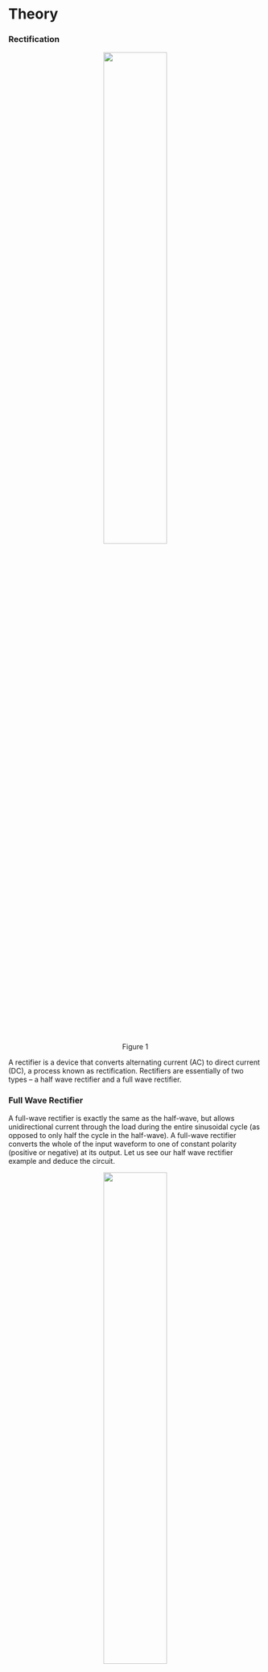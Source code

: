 # Theory


### Rectification


<div align="center">
<img src="images/rectifier.png" width="50%">
<p>Figure 1  </p>
</div>
A rectifier is a device that converts alternating current (AC) to direct current (DC), a process known as rectification. Rectifiers are essentially of two types – a half wave rectifier and a full wave rectifier.

### Full Wave Rectifier

A full-wave rectifier is exactly the same as the half-wave, but allows unidirectional current through the load during the entire sinusoidal cycle (as opposed to only half the cycle in the half-wave). A full-wave rectifier converts the whole of the input waveform to one of constant polarity (positive or negative) at its output. Let us see our half wave rectifier example and deduce the circuit.


<div align="center">
<img src="images/fullwavrec.png" width="50%">
<p>Figure 2  </p>
</div>
For a half wave Rectifier this is what we have observed


<div align="center">
<img src="images/fullwavrcshft.png" width="50%">
<p>Figure 3  </p>
</div>

If we change the phase of the input waveform by 180 degrees
<div align="center">
<img src="images/fullwavshft1rc.png" width="50%">
<p>Figure 4  </p>
</div>

Now if we add these two circuits, we would get


<div align="center">
<img src="images/fullwavcmbrc.png" width="50%">
<p>Figure 5  </p>
</div>

### Full Wave Rectifier - Circuit

So, we have seen that this rectifier circuit consists of two sources which have a phase difference along with two diodes. When V1 is positive, V2 is negative. Hence the top diode(D1) will be a short and the bottom diode(D2) will be an open. On the other hand, when V1 is negative, V2 is positive. Hence the bottom diode(D2) will be on and the top diode(D1) will be an open circuit.


<div align="center">
<img src="images/fullwavreccrt.png" width="80%">
<p>Figure 6  </p>
</div>

### Full Wave Rectifier – Waveforms

<div align="center">
<img src="images/fullwavg1.png" width="80%">
<p>Figure 7  </p>
</div>

<div align="center">
<img src="images/fullwavg2.png" width="80%">
<p>Figure 8  </p>
</div>
<div align="center">
<img src="images/fullwavg3.png" width="80%">
<p>Figure 9  </p>
</div>

The resulting waveform of the schematic is shown above. This configuration is rarely used because sometimes it may be impractical to obtain two voltage sources and it is difficult to SYNC the sources. Let us see how a single source can be used.

### Full Wave Rectifier – Center Tapped Transformer

A Full-Wave Rectifier can be constructed using Center-Tapped transformer – which give us two shifted sinusoids so that exactly one of the waveforms is positive at one time and two diodes. As compared to the half wave rectifier we use two diodes instead of one, one of the two diodes remains in conduction in both of the half cycles. At any point in time, only one of the diodes is forward biased. This allows for continuous conduction through load.

<div align="center">
<img src="images/fullr8.png" width="50%">
<p>Figure 10  </p>
</div>

<div align="center">
<img src="images/fullr9.png" width="50%">
<p>Figure 11  </p>
</div>

$$\frac{N_p}{N_s} =\frac{V_p}{V_s}= \frac{1}{2}$$

$$V_S=2V_I$$

### Center Tapped Transformer – Positive cycle
<div align="center">
<img src="images/cntrwvp.png" width="50%">
<p>Figure 12  </p>
</div>

For Positive Cycle D1 is Forward Biased and D2 is Reverse Biased

$$V_I−V_O=0$$

$$⇒V_O=V_I$$

### Center Tapped Transformer– Negative cycle

<div align="center">
<img src="images/cntrwvn.png" width="50%">
<p>Figure 13  </p>
</div>
For Negative Cycle D1 is Reversed Biased and D2 is Forward Biased

$$V_I−V_O=0$$

$$⇒V_O=V_I$$

### Bridge Rectifier

Bridge rectifier uses 4 rectifying diodes connected in a "bridged" configuration to produce the desired output but does not require a special centre tapped transformer, thereby reducing its size and cost. The single secondary winding is connected to one side of the diode bridge network and the load to the other side as shown below.

<div align="center">
<img src="images/fullwaverecbridgeckt.png" width="50%">
<p>Figure 14  </p>
</div>



### Bridge Rectifier – Positive Half Cycle

During the positive half cycle of the supply diodes D1 and D2 conduct in series while diodes D3 and D4 are reverse biased (ideally they can be replaced with open circuits) and the current flows through the load as shown below.


<div align="center">
<img src="images/fullwvrp.png" width="50%">
<p>Figure 15  </p>
</div>

For Positive Half Cycle D1 and D2 is Forward Biased and D3 and D4 is Reverse Biased.

$$V_I−V_O=0$$

$$⇒V_O=V_I$$

$$V_O=V_I−2×V_b$$

$$V_O=V_I−2×V_b−2×I_{rd}$$

where,
$$V_I$$ is the input voltage,
$$V_b$$ is barrier potential,
rd is diode resistance

### Bridge Rectifier – Negative Half Cycle

During the negative half cycle of the supply, diodes D3 and D4 conduct in series, but diodes D1 and D2 switch of as they are now reverse biased. The current flowing through the load is the same direction as before.
<div align="center">
<img src="images/fullwvrn.png" width="50%">
<p>Figure 16  </p>
</div>
For Negative Half Cycle D1 and D2 is Reverse Biased and D3 and D4 is Forward Biased.

$$V_I−V_O=0$$

$$⇒V_O=V_I$$


### Average DC Load Voltage

$$V_O=V_m×sinwt$$ for $$0≤wt≤π$$

$$V_{av}=V_{dc}=\frac{2V_m}{π}$$

### Average Load Current

$$I_{av}=\frac{V_{av}}{R}=\frac{2×V_m}{π×R}$$

$$I_{av}=\frac{2×I_m}{R}$$

### RMS Load Current

$$I=I_m×sinwt$$ for $$0≤wt≤π$$

$$I_{rms}=\frac{I_m}{\quad{2}}$$

### RMS Load Voltage
$$V_{rms}=I_{rms}×R=\frac{I_m}{\quad{2}}×R$$

$$V_{rms}=\frac{V_m}{\quad{2}}$$

**Form factor:** It is defined as the ratio of rms load voltage and average load voltage.

$$F.F=\frac{V_{rms}}{V_{av}}$$

$$F.F=\frac{\frac{V_m}{\quad{2}}}{\frac{(2×V_m)}{π}}=\frac{π}{2\quad{2}}=1.11$$

F.F \geq 1

### Ripple Factor

$$\gamma= \sqrt ({F.F}^2-1 )\times 100\%$$

$$\gamma=\sqrt ({1.11}^2-1) \times 100\%=48.1\%$$

Efficiency:It is defined as ratio of dc power available at the load to the input ac power.

n%=$$\frac{P_{load}}{P_{in}$$×100%

n%=$$\frac{(I_{dc}^2×R)}{(I_{rms}^2×R)}×100%$$

$$n\%=\frac{\frac {4 \times I_{m}^2}{\pi^2}}{\frac{I_{m}^2}{2}}\times 100\%=\frac{8}{\pi^2}\times 100\% =81.13$$

### Peak Inverse Volatge

For rectifier applications, peak inverse voltage (PIV) or peak reverse voltage (PRV) is the maximum value of reverse voltage which occurs at the peak of the input cycle when the diode is reverse-biased.The portion of the sinusoidal waveform which repeats or duplicates itself is known as the cycle. The part of the cycle above the horizontal axis is called the positive half-cycle, the part of the cycle below the horizontal axis is called the negative half cycle. With reference to the amplitude of the cycle, the peak inverse voltage is specified as the maximum negative value of the sine-wave within a cycle's negative half cycle.

For Bridge Rectifier,
D1 and D2 is Forward Biased
D3 and D4 is Reverse Biased

$$V_m-V_O=0$$

$$\Rightarrow V_O=V_m$$

$$V_O+PIV=0$$

$$PIV=V_m$$

$$PIV \geq V_m$$

For Center Tapped Rectifier,
D2 is Forward Biased,
PIV at D1,

$$V_m−V_O=0$$
 

$$\Rightarrow V_O=V_m$$

$$V_O−PIV+V_m$$

$$⇒PIV=2V_m$$

$$PIV \geq 2Vm$$

### Note

An alternative representation of full-wave bridge rectifier circuit is easier both to remember and to comprehend. It's the exact same circuit, except all diodes are drawn in a horizontal attitude, all “pointing” the same direction.

<div align="center">
<img src="images/fullwvnew.png" width="80%">
<p>Figure 17  </p>
</div>

### Oscilloscope Tutorial

An oscilloscope displays a voltage waveform versus time and has the following components:
1. a screen to display a waveform,
2. input jacks for connecting the signal to be displayed,
3. dials to control how the signal will be displayed.


The screen is cathode ray tube found in most television sets where the face of the screen is divided up into a 2 dimensional grid (or axes or scale); In this experiment we consider 8x10 grid. The vertical grid is divided up into 8 (major) divisions and the horizontal grid is divided into 10 major divisions. To improve the precision, each of these divisions is further broken up into 5 minor divisions. The horizontal axis (X-axis) represents time and the vertical axis (Y-axis) represents voltage. The scope displays (also called a signal trace or trace) the input signal voltage along the vertical (or Y-axis) while an internally generated signal (called the horizontal sweep or sweep signal) is simultaneously produced along the X-axis creating a 2- dimensional time trace of the input signal.

<div align="center">
<img src="images/oscilloscope.png" width="80%">
<p>Figure 18  </p>
</div>

volts/div- This control lets you change how many volts are represented by each vertical increment of grid (vertical axis) on the screen. Basically, it allows you to zoom in and out along the y axis.

time/div- This control lets you change how much time is represented by each horizontal increment of the grid overlay on the screen. It allows you to zoom in and out along the x axis.

If volt/div is set to 1 volt which implies each mazor vertical division is 1 volt where as each minor vertical division is 0.2 volt. And time/div is set to 0.1ms/div which implies each maor horiontal division is 0.1ms. Voltage on the vertical scale is 1 volt/div multiply by (number of division). Time on the horizontalscale is 0.1msec multiply by (number of division). In the figure 19, 1 volt/div and amplitude of the input signal is 1 volt. Here 0.1mses/div, the frequency is 1 kHz and its period is 1 complete cycle in 1m sec.

<div align="center">
<img src="images/oscilloscope_1vd.png" width="80%">
<p>Figure 19  </p>
</div>

In the figure 20, if volt/div is set to 2volt/div, which implies each mazor division is 2 volt where as each minor division is 0.5volt.

<div align="center">
<img src="images/oscilloscope_2vd.png" width="80%">
<p>Figure 20  </p>
</div>

**Note:** Note: If you set the Volts/Div too low, you’ll clip the signal. Similarly, setting it too high, and you’ll won’t find the signal, i.e. the signal will b flat. ncreasing the Timebase will display more cycles of a periodic signal. Conversely, reducing the Timebase, fewer cycles will be displayed.

Virtual Oscilloscope Tutorial : [Oscilloscope Tutorial](http://vlabs.iitkgp.ac.in/be/exp7/content/Oscilloscope%20Tutorial_fullwave.pdf)